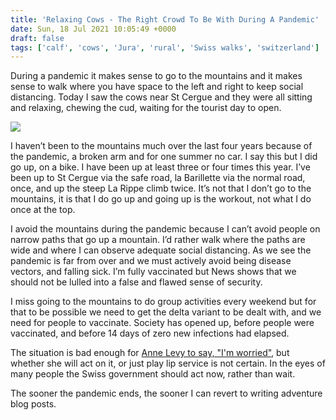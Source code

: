 ```yaml
---
title: 'Relaxing Cows - The Right Crowd To Be With During A Pandemic'
date: Sun, 18 Jul 2021 10:05:49 +0000
draft: false
tags: ['calf', 'cows', 'Jura', 'rural', 'Swiss walks', 'switzerland']
---
```


During a pandemic it makes sense to go to the mountains and it makes sense to walk where you have space to the left and right to keep social distancing. Today I saw the cows near St Cergue and they were all sitting and relaxing, chewing the cud, waiting for the tourist day to open.

![](https://www.main-vision.com/richard/blog/wp-content/uploads/2021/07/img_6073-1024x768.jpg)

I haven’t been to the mountains much over the last four years because of the pandemic, a broken arm and for one summer no car. I say this but I did go up, on a bike. I have been up at least three or four times this year. I’ve been up to St Cergue via the safe road, la Barillette via the normal road, once, and up the steep La Rippe climb twice. It’s not that I don’t go to the mountains, it is that I do go up and going up is the workout, not what I do once at the top.

I avoid the mountains during the pandemic because I can’t avoid people on narrow paths that go up a mountain. I’d rather walk where the paths are wide and where I can observe adequate social distancing. As we see the pandemic is far from over and we must actively avoid being disease vectors, and falling sick. I’m fully vaccinated but News shows that we should not be lulled into a false and flawed sense of security.

I miss going to the mountains to do group activities every weekend but for that to be possible we need to get the delta variant to be dealt with, and we need for people to vaccinate. Society has opened up, before people were vaccinated, and before 14 days of zero new infections had elapsed.

The situation is bad enough for [Anne Levy to say, "I'm worried"](https://www.rts.ch/info/suisse/12354374-la-directrice-de-lofsp-surprise-que-la-hausse-des-cas-de-covid-arrive-si-vite.html), but whether she will act on it, or just play lip service is not certain. In the eyes of many people the Swiss government should act now, rather than wait.

The sooner the pandemic ends, the sooner I can revert to writing adventure blog posts.